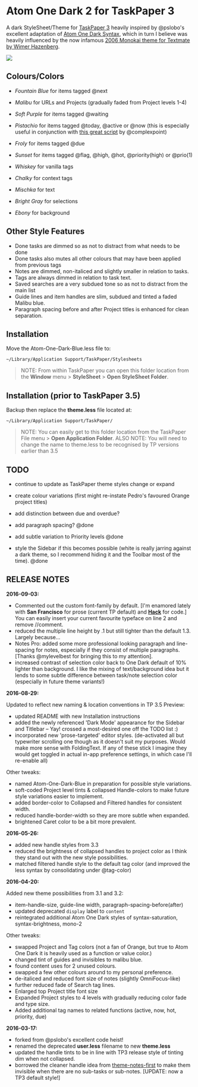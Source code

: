 # Atom One Dark 2 for TaskPaper 3

A dark StyleSheet/Theme for [TaskPaper 3](http://taskpaper.com) heavily inspired by @pslobo's excellent adaptation of [Atom One Dark Syntax](https://github.com/atom/one-dark-syntax), which in turn I believe was heavily influenced by the now infamous [2006 Monokai theme for Textmate by Wimer Hazenberg](http://www.monokai.nl/blog/2006/07/15/textmate-color-theme/).

![](https://raw.githubusercontent.com/jasonshanks/TaskPaper-Atom-One-Dark/master/Preview.png)

## Colours/Colors

- _Fountain Blue_ for items tagged @next

- _Malibu_ for URLs and Projects (gradually faded from Project levels 1-4)

- _Soft Purple_ for items tagged @waiting

- _Pistachio_ for items tagged @today, @active or @now (this is especially useful in conjunction with [this great script](http://support.hogbaysoftware.com/t/script-displaying-the-active-task-in-the-os-x-menu-bar/1290) by @complexpoint)

- _Froly_ for items tagged @due

- _Sunset_ for items tagged @flag, @high, @hot, @priority(high) or @prio(1)

- _Whiskey_ for vanilla tags

- _Chalky_ for context tags

- _Mischka_ for text

- _Bright Gray_ for selections

- _Ebony_ for background

## Other Style Features

- Done tasks are dimmed so as not to distract from what needs to be done
- Done tasks also mutes all other colours that may have been applied from previous tags
- Notes are dimmed, non-italiced and slightly smaller in relation to tasks.
- Tags are always dimmed in relation to task text.
- Saved searches are a very subdued tone so as not to distract from the main list
- Guide lines and item handles are slim, subdued and tinted a faded Malibu blue.
- Paragraph spacing before and after Project titles is enhanced for clean separation.

## Installation

Move the Atom-One-Dark-Blue.less file to:

`~/Library/Application Support/TaskPaper/Stylesheets`

> NOTE: From within TaskPaper you can open this folder location from the **Window** menu > **StyleSheet** > **Open StyleSheet Folder**.

## Installation (prior to TaskPaper 3.5)

Backup then replace the **theme.less** file located at:

`~/Library/Application Support/TaskPaper/`

> NOTE: You can easily get to this folder location from the TaskPaper File menu > **Open Application Folder**. ALSO NOTE: You will need to change the name to theme.less to be recognised by TP versions earlier than 3.5

## TODO

- continue to update as TaskPaper theme styles change or expand
- create colour variations (first might re-instate Pedro's favoured Orange project titles)
- add distinction between due and overdue?

- add paragraph spacing? @done

- add subtle variation to Priority levels @done

- style the Sidebar if this becomes possible (white is really jarring against a dark theme, so I recommend hiding it and the Toolbar most of the time). @done

## RELEASE NOTES

**2016-09-03:**

- Commented out the custom font-family by default. [I'm enamored lately with **San Francisco** for prose (current TP default) and [**Hack**](http://sourcefoundry.org/hack/) for code.] You can easily insert your current favourite typeface on line 2 and remove //comment.
- reduced the multiple line height by .1 but still tighter than the default 1.3\. Largely because...
- Notes Pro: added some more professional looking paragraph and line-spacing for notes, especially if they consist of multiple paragraphs. [Thanks @mylevelbest for bringing this to my attention].
- increased contrast of selection color back to One Dark default of 10% lighter than background. I like the mixing of text/background idea but it lends to some subtle difference between task/note selection color (especially in future theme variants!)

**2016-08-29:**

Updated to reflect new naming & location conventions in TP 3.5 Preview:

- updated README with new Installation instructions
- added the newly referenced 'Dark Mode' appearance for the Sidebar and Titlebar – Yay! crossed a most-desired one off the TODO list :)
- incorporated new 'prose-targeted' editor styles. (de-activated all but typewriter scrolling one though as it doesn't suit my purposes. Would make more sense with FoldingText. If any of these stick I imagine they would get toggled in actual in-app preference settings, in which case I'll re-enable all)

Other tweaks:

- named Atom-One-Dark-Blue in preparation for possible style variations.
- soft-coded Project level tints & collapsed Handle-colors to make future style variations easier to implement.
- added border-color to Collapsed and Filtered handles for consistent width.
- reduced handle-border-width so they are more subtle when expanded.
- brightened Caret color to be a bit more prevalent.

**2016-05-26:**

- added new handle styles from 3.3
- reduced the brightness of collapsed handles to project color as I think they stand out with the new style possibilities.
- matched filtered handle style to the default tag color (and improved the less syntax by consolidating under @tag-color)

**2016-04-20:**

Added new theme possibilities from 3.1 and 3.2:

- item-handle-size, guide-line width, paragraph-spacing-before(after)
- updated deprecated `display` label to `content`
- reintegrated additional Atom One Dark styles of syntax-saturation, syntax-brightness, mono-2

Other tweaks:

- swapped Project and Tag colors (not a fan of Orange, but true to Atom One Dark it is heavily used as a function or value color.)
- changed tint of guides and invisibles to malibu blue.
- found content uses for 2 unused colours.
- swapped a few other colours around to my personal preference.
- de-italiced and reduced font size of notes (slightly OmniFocus-like)
- further reduced fade of Search tag lines.
- Enlarged top Project title font size
- Expanded Project styles to 4 levels with gradually reducing color fade and type size.
- Added additional tag names to related functions (active, now, hot, priority, due)

**2016-03-17:**

- forked from @pslobo's excellent code heist!
- renamed the deprecated **user.less** filename to new **theme.less**
- updated the handle tints to be in line with TP3 release style of tinting dim when not collapsed.
- borrowed the cleaner handle idea from [theme-notes-first](https://github.com/pascallaliberte/theme-notes-first) to make them invisible when there are no sub-tasks or sub-notes. [UPDATE: now a TP3 default style!]
